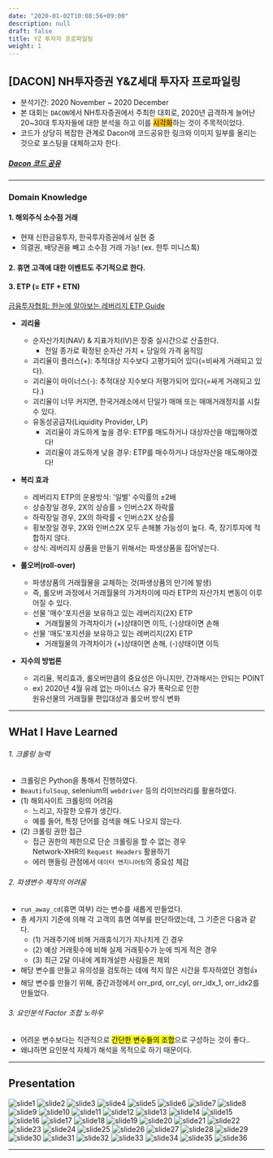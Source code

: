 ```yaml
---
date: "2020-01-02T10:08:56+09:00"
description: null
draft: false
title: YZ 투자자 프로파일링
weight: 1
---
```


## [DACON] NH투자증권 Y&Z세대 투자자 프로파일링
- 분석기간: 2020 November ~ 2020 December
- 본 대회는 `DACON`에서 NH투자증권에서 주최한 대회로, 2020년 급격하게 늘어난 20~30대 투자자들에 대한 분석을 하고 이를 <span style='background-color: #ffbf00'>시각화</span>하는 것이 주목적이었다.
- 코드가 상당히 복잡한 관계로 Dacon에 코드공유한 링크와 이미지 일부를 올리는 것으로 포스팅을 대체하고자 한다.

##### [Dacon 코드 공유](https://dacon.io/competitions/official/235663/codeshare/2209?page=5&dtype=recent&ptype=pub)

---

### Domain Knowledge

#### 1. 해외주식 소수점 거래
- 현재 신한금융투자, 한국투자증권에서 실현 중 
- 의결권, 배당권을 빼고 소수점 거래 가능! (ex. 한투 미니스톡)

#### 2. 휴면 고객에 대한 이벤트도 주기적으로 한다.


#### 3. ETP (= ETF + ETN)
[금융투자협회: 한눈에 알아보는 레버리지 ETP Guide](http://www.kifin.or.kr/)
- **괴리율**
  - 순자산가치(NAV) & 지표가치(IV)은 장중 실시간으로 산출한다.
    - 전일 종가로 확정된 순자산 가치 + 당일의 가격 움직임
  - 괴리율이 플러스(+): 추적대상 지수보다 고평가되어 있다(=비싸게 거래되고 있다).
  - 괴리율이 마이너스(-): 추적대상 지수보다 저평가되어 있다(=싸게 거래되고 있다.)
  - 괴리율이 너무 커지면, 한국거래소에서 단일가 매매 또는 매매거래정지를 시킬 수 있다.
  - 유동성공급자(Liquidity Provider, LP)
    - 괴리율이 과도하게 높을 경우: ETP를 매도하거나 대상자산을 매입해야겠다!
    - 괴리율이 과도하게 낮을 경우: ETP를 매수하거나 대상자산을 매도해야겠다!
    
- **복리 효과**
  - 레버리지 ETP의 운용방식: '일별' 수익률의 &pm;2배
  - 상승장일 경우, 2X의 상승률 > 인버스2X 하락률
  - 하락장일 경우, 2X의 하락률 < 인버스2X 상승률
  - 횡보장일 경우, 2X와 인버스2X 모두 손해볼 가능성이 높다. 즉, 장기투자에 적합하지 않다.
  - 상식: 레버리지 상품을 만들기 위해서는 파생상품을 집어넣는다.

- **롤오버(roll-over)**
  - 파생상품의 거래월물을 교체하는 것(파생상품의 만기에 발생)
  - 즉, 롤오버 과정에서 거래월물의 가겨차이에 따라 ETP의 자산가치 변동이 이루어질 수 있다.
  - 선물 '매수'포지션을 보유하고 있는 레버리지(2X) ETP
    - 거래월물의 가격차이가 (+)상태이면 이득, (-)상태이면 손해
  - 선물 '매도'포지션을 보유하고 있는 레버리지(2X) ETP
    - 거래월물의 가격차이가 (+)상태이면 손해, (-)상태이면 이득

- **지수의 방법론**
  - 괴리율, 복리효과, 롤오버만큼의 중요성은 아니지만, 간과해서는 안되는 POINT
  - ex) 2020년 4월 유례 없는 마이너스 유가 폭락으로 인한 <br> 원유선물의 거래월물 편입대상과 롤오버 방식 변화

---

## WHat I Have Learned
###### 1. 크롤링 능력
  - 크롤링은 Python을 통해서 진행하였다.
  - `BeautifulSoup`, selenium의 `webdriver` 등의 라이브러리를 활용하였다.
  - (1) 해외사이트 크롤링의 어려움
    - 느리고, 자잘한 오류가 생긴다.
    - 예를 들어, 특정 단어를 검색을 해도 나오지 않는다.
  - (2) 크롤링 권한 접근
    - 접근 권한의 제한으로 단순 크롤링을 할 수 없는 경우<br>Network-XHR의 `Request Headers` 활용하기
    - 에러 핸들링 관점에서 `데이터 엔지니어링`의 중요성 체감
###### 2. 파생변수 제작의 어려움
  - `run_away_cd`(휴면 여부)  라는 변수를 새롭게 만들었다.
  - 총 세가지 기준에 의해 각 고객의 휴면 여부를 판단하였는데, 그 기준은 다음과 같다.
    - (1) 거래주기에 비해 거래휴식기가 지나치게 긴 경우
    - (2) 예상 거래횟수에 비해 실제 거래횟수가 눈에 띄게 적은 경우
    - (3) 최근 2달 이내에 계좌개설한 사람들은 제외
  - 해당 변수를 만들고 유의성을 검토하는 데에 적지 않은 시간을 투자하였던 경험👍
  - 해당 변수를 만들기 위해, 중간과정에서 orr_prd, orr_cyl, orr_idx_1, orr_idx2를 만들었다.
###### 3. 요인분석 Factor 조합 노하우
  - 어려운 변수보다는 직관적으로 <mark>간단한 변수들의 조합</mark>으로 구성하는 것이 좋다..
  - 왜냐하면 요인분석 자체가 해석을 목적으로 하기 때문이다.

---

## Presentation

![slide1](images/posts/project/nh_yz/Slide1.PNG)
![slide2](images/posts/project/nh_yz/Slide2.PNG)
![slide3](images/posts/project/nh_yz/Slide3.PNG)
![slide4](images/posts/project/nh_yz/Slide4.PNG)
![slide5](images/posts/project/nh_yz/Slide5.PNG)
![slide6](images/posts/project/nh_yz/Slide6.PNG)
![slide7](images/posts/project/nh_yz/Slide7.PNG)
![slide8](images/posts/project/nh_yz/Slide8.PNG)
![slide9](images/posts/project/nh_yz/Slide9.PNG)
![slide10](images/posts/project/nh_yz/Slide10.PNG)
![slide11](images/posts/project/nh_yz/Slide11.PNG)
![slide12](images/posts/project/nh_yz/Slide12.PNG)
![slide13](images/posts/project/nh_yz/Slide13.PNG)
![slide14](images/posts/project/nh_yz/Slide14.PNG)
![slide15](images/posts/project/nh_yz/Slide15.PNG)
![slide16](images/posts/project/nh_yz/Slide16.PNG)
![slide17](images/posts/project/nh_yz/Slide17.PNG)
![slide18](images/posts/project/nh_yz/Slide18.PNG)
![slide19](images/posts/project/nh_yz/Slide19.PNG)
![slide20](images/posts/project/nh_yz/Slide20.PNG)
![slide21](images/posts/project/nh_yz/Slide21.PNG)
![slide22](images/posts/project/nh_yz/Slide22.PNG)
![slide23](images/posts/project/nh_yz/Slide23.PNG)
![slide24](images/posts/project/nh_yz/Slide24.PNG)
![slide25](images/posts/project/nh_yz/Slide25.PNG)
![slide26](images/posts/project/nh_yz/Slide26.PNG)
![slide27](images/posts/project/nh_yz/Slide27.PNG)
![slide28](images/posts/project/nh_yz/Slide28.PNG)
![slide29](images/posts/project/nh_yz/Slide29.PNG)
![slide30](images/posts/project/nh_yz/Slide30.PNG)
![slide31](images/posts/project/nh_yz/Slide31.PNG)
![slide32](images/posts/project/nh_yz/Slide32.PNG)
![slide33](images/posts/project/nh_yz/Slide33.PNG)
![slide34](images/posts/project/nh_yz/Slide34.PNG)
![slide35](images/posts/project/nh_yz/Slide35.PNG)
![slide36](images/posts/project/nh_yz/Slide36.PNG)

<!--
### Factor Analysis
![Factor Analysis](images/posts/nh_yz/Factor_Analysis_Diagram.png)

### Word Cloud_국내
![wdcd_kr](images/posts/nh_yz/wdcd_kr.png)

### Word Cloud_해외
![wdcd_oss](images/posts/nh_yz/wdcd_oss.png)

### Cluster Polygon
![Cluster Polygon](images/posts/nh_yz/Cluster_Polygon.png)

### Cluster Characteristics
![Cluster Characteristics](images/posts/nh_yz/Cluster_Characteristic.png)

### Idea Table
![Idea Table](images/posts/nh_yz/idea_table.png)

### Idea Sample
![Idea Sample](images/posts/nh_yz/idea_sample.png)
-->

---

<br>
<br>